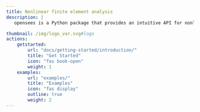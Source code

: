 ```yaml
---
title: Nonlinear finite element analysis
description: |
   opensees is a Python package that provides an intuitive API for nonlinear finite element analysis, implemented in C++ through the OpenSees framework. OpenSees features state-of-the-art finite element formulations and solution algorithms, including mixed formulations for beams and solids, over 200 material models, and an extensive collection of continuation algorithms to solve highly nonlinear problems.

thumbnail: /img/logo_var.svg#logo
actions:
    getstarted:
        url: "docs/getting-started/introduction/"
        title: "Get Started"
        icon: "fas book-open"
        weight: 1
    examples:
        url: "examples/"
        title: "Examples"
        icon: "fas display"
        outline: true
        weight: 2
---
```



